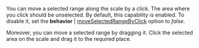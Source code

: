 You can move a selected range along the scale by a click. The area where you click should be unselected. By default, this capability is enabled. To disable it, set the **behavior** | [moveSelectedRangeByClick](/api-reference/20%20Data%20Visualization%20Widgets/25%20dxRangeSelector/1%20Configuration/behavior/moveSelectedRangeByClick.md '/Documentation/ApiReference/Data_Visualization_Widgets/dxRangeSelector/Configuration/behavior/#moveSelectedRangeByClick') option to *false*.

<div class="simulator-desktop-container" data-view="/Content/Applications/16_1/DataVisualization/RangeSelectorHowTos/moveSelectedRangeByClick.html, /Content/Applications/16_1/DataVisualization/RangeSelectorHowTos/moveSelectedRangeByClick.js"></div>

Moreover, you can move a selected range by dragging it. Click the selected area on the scale and drag it to the required place.